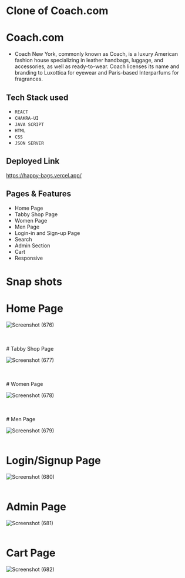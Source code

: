 # Clone of Coach.com


# Coach.com
- Coach New York, commonly known as Coach, is a luxury American fashion house specializing in leather handbags, luggage, and accessories, as well as ready-to-wear. Coach licenses its name and branding to Luxottica for eyewear and Paris-based Interparfums for fragrances.


## Tech Stack used
- `REACT`
- `CHAKRA-UI`
-  `JAVA SCRIPT`
-  `HTML`
-  `CSS`
-  `JSON SERVER`

## Deployed Link
https://happy-bags.vercel.app/

## Pages & Features
- Home Page
- Tabby Shop Page
- Women Page
- Men Page
- Login-in  and Sign-up Page
- Search 
- Admin Section
- Cart
- Responsive


# Snap shots
# Home Page 

![Screenshot (676)](https://user-images.githubusercontent.com/112814727/232678713-5f08dc7b-b2d4-4188-93dd-dd36cb624082.png)

</br>
</br>
# Tabby Shop Page 

![Screenshot (677)](https://user-images.githubusercontent.com/112814727/232679077-882bc52e-2220-45a8-a81e-f762434749a0.png)

</br>
</br>
# Women Page 

![Screenshot (678)](https://user-images.githubusercontent.com/112814727/232679341-d2581f1b-795e-49d4-961e-145a52a21add.png)

</br>
</br>
# Men Page 

![Screenshot (679)](https://user-images.githubusercontent.com/112814727/232679411-358f4767-a4f9-4483-bd8b-9935db5a44cd.png)
</br>
</br>
# Login/Signup Page
![Screenshot (680)](https://user-images.githubusercontent.com/112814727/232679483-eea9c13e-f5ef-48fc-bd4a-a4ac2c814ff0.png)
</br>
</br>
# Admin Page
![Screenshot (681)](https://user-images.githubusercontent.com/112814727/232679558-6ff2afcd-cbef-4811-8452-e63363bd31b4.png)
</br>
</br>
# Cart Page
![Screenshot (682)](https://user-images.githubusercontent.com/112814727/232679631-7347b095-dc81-4ef5-a5b2-f1d4f693a446.png)
